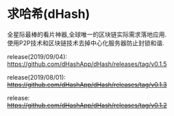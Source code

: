 # 求哈希(dHash)


全星际最棒的看片神器,全球唯一的区块链实际需求落地应用.  
使用P2P技术和区块链技术去掉中心化服务器防止封锁和谐.

release(2019/09/04):  
https://github.com/dHashApp/dHash/releases/tag/v0.1.5

release(2019/08/01):  
~~https://github.com/dHashApp/dHash/releases/tag/v0.1.3~~

release:  
~~https://github.com/dHashApp/dHash/releases/tag/v0.1.2~~
